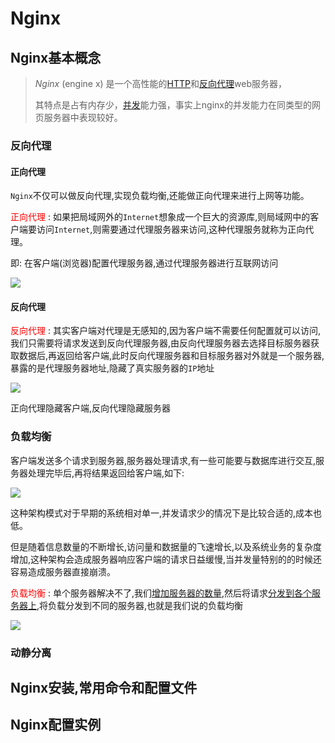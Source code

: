 # Nginx

## Nginx基本概念

> *Nginx* (engine x) 是一个高性能的[HTTP](https://baike.baidu.com/item/HTTP)和[反向代理](https://baike.baidu.com/item/%E5%8F%8D%E5%90%91%E4%BB%A3%E7%90%86/7793488)web服务器，
> 
> 其特点是占有内存少，[并发](https://baike.baidu.com/item/%E5%B9%B6%E5%8F%91/11024806)能力强，事实上nginx的并发能力在同类型的网页服务器中表现较好。

### 反向代理

#### 正向代理

`Nginx`不仅可以做反向代理,实现负载均衡,还能做正向代理来进行上网等功能。

<font color="red">正向代理</font> : 如果把局域网外的`Internet`想象成一个巨大的资源库,则局域网中的客户端要访问`Internet`,则需要通过代理服务器来访问,这种代理服务就称为正向代理。

即: 在客户端(浏览器)配置代理服务器,通过代理服务器进行互联网访问

![](C:\Users\admin\AppData\Roaming\marktext\images\2022-03-31-17-18-06-image.png)

#### 反向代理

<font color="red">反向代理</font> : 其实客户端对代理是无感知的,因为客户端不需要任何配置就可以访问,我们只需要将请求发送到反向代理服务器,由反向代理服务器去选择目标服务器获取数据后,再返回给客户端,此时反向代理服务器和目标服务器对外就是一个服务器,暴露的是代理服务器地址,隐藏了真实服务器的`IP`地址

![](C:\Users\admin\AppData\Roaming\marktext\images\2022-03-31-19-35-34-image.png)

正向代理隐藏客户端,反向代理隐藏服务器

### 负载均衡

客户端发送多个请求到服务器,服务器处理请求,有一些可能要与数据库进行交互,服务器处理完毕后,再将结果返回给客户端,如下:

![](C:\Users\admin\AppData\Roaming\marktext\images\2022-03-31-19-42-33-image.png)

这种架构模式对于早期的系统相对单一,并发请求少的情况下是比较合适的,成本也低。

但是随着信息数量的不断增长,访问量和数据量的飞速增长,以及系统业务的复杂度增加,这种架构会造成服务器响应客户端的请求日益缓慢,当并发量特别的的时候还容易造成服务器直接崩溃。

<font color="red">负载均衡</font> : 单个服务器解决不了,我们<u>增加服务器的数量</u>,然后将请求<u>分发到各个服务器上</u>,将负载分发到不同的服务器,也就是我们说的负载均衡

![](C:\Users\admin\AppData\Roaming\marktext\images\2022-03-31-20-07-26-image.png)



### 动静分离

## Nginx安装,常用命令和配置文件

## Nginx配置实例




























































































































